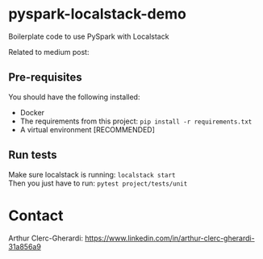# pyspark-localstack-demo

Boilerplate code to use PySpark with Localstack 

Related to medium post:

## Pre-requisites
You should have the following installed:
- Docker
- The requirements from this project: `pip install -r requirements.txt`
- A virtual environment [RECOMMENDED]

## Run tests

Make sure localstack is running: `localstack start` <br/>
Then you just have to run: `pytest project/tests/unit`

# Contact
Arthur Clerc-Gherardi: https://www.linkedin.com/in/arthur-clerc-gherardi-31a856a9